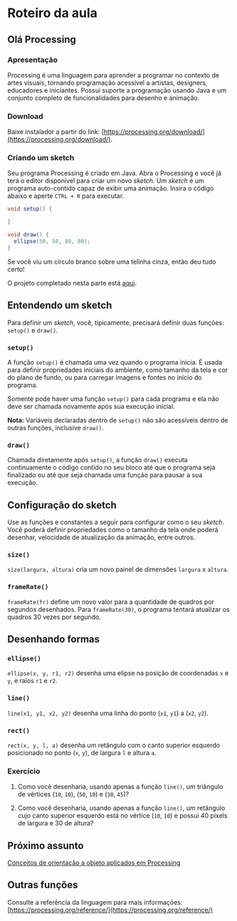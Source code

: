 # Roteiro da aula

## Olá Processing

### Apresentação

Processing é uma linguagem para aprender a programar no contexto de artes visuais, tornando programação acessível a artistas, designers, educadores e iniciantes. Possui suporte a programação usando Java e um conjunto completo de funcionalidades para desenho e animação.

### Download

Baixe instalador a partir do link: [https://processing.org/download/](https://processing.org/download/).

### Criando um sketch

Seu programa Processing é criado em Java. Abra o Processing e você já terá o editor disponível para criar um novo *sketch*. Um *sketch* é um programa auto-contido capaz de exibir uma animação. Insira o código abaixo e aperte `CTRL + R` para executar.

```java
void setup() {

}

void draw() {
  ellipse(50, 50, 80, 80);
}
```

Se você viu um círculo branco sobre uma telinha cinza, então deu tudo certo!

O projeto completado nesta parte está [aqui](https://github.com/antoniojnr/oop/tree/master/projetos/p5js-inicio).

## Entendendo um sketch

Para definir um *sketch*, você, tipicamente, precisará definir duas funções: `setup()` e `draw()`.

### `setup()`

A função `setup()` é chamada uma vez quando o programa inicia. É usada para definir propriedades iniciais do ambiente, como tamanho da tela e cor do plano de fundo, ou para carregar imagens e fontes no início do programa.

Somente pode haver uma função `setup()` para cada programa e ela não deve ser chamada novamente após sua execução inicial.

**Nota:** Variáveis declaradas dentro de `setup()` não são acessíveis dentro de outras funções, inclusive `draw()`.

### `draw()`

Chamada diretamente após `setup()`, a função `draw()` executa continuamente o código contido no seu bloco até que o programa seja finalizado ou até que seja chamada uma função para pausar a sua execução.

## Configuração do sketch

Use as funções e constantes a seguir para configurar como o seu *sketch*. Você poderá definir propriedades como o tamanho da tela onde poderá desenhar, velocidade de atualização da animação, entre outros.

### `size()`

`size(largura, altura)` cria um novo painel de dimensões `largura` x `altura`.

### `frameRate()`

`frameRate(fr)` define um novo valor para a quantidade de quadros por segundos desenhados. Para `frameRate(30)`, o programa tentará atualizar os quadros 30 vezes por segundo.

## Desenhando formas

### `ellipse()`

`ellipse(x, y, r1, r2)` desenha uma elipse na posição de coordenadas `x` e `y`, e raios `r1` e `r2`.

### `line()`

`line(x1, y1, x2, y2)` desenha uma linha do ponto (`x1`, `y1`) a (`x2`, `y2`).

### `rect()`

`rect(x, y, l, a)` desenha um retângulo com o canto superior esquerdo posicionado no ponto (`x`, `y`), de largura `l` e altura `a`.

### Exercício

1. Como você desenharia, usando apenas a função `line()`, um triângulo de vértices (`10`, `10`), (`50`, `10`) e (`30`, `45`)?

2. Como você desenharia, usando apenas a função `line()`, um retângulo cujo canto superior esquerdo está no vértice (`10`, `10`) e possui 40 pixels de largura e 30 de altura?

## Próximo assunto

[Conceitos de orientação a objeto aplicados em Processing](https://github.com/antoniojnr/oop/blob/master/aulas/processing-oo-intro.md)

## Outras funções

Consulte a referência da linguagem para mais informações: [https://processing.org/reference/](https://processing.org/reference/)

